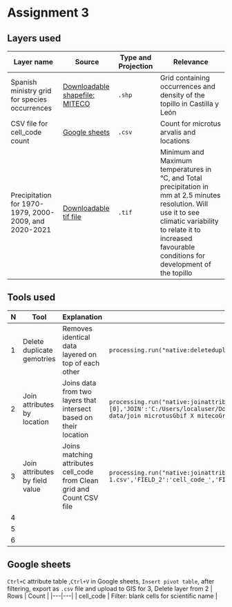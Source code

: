 # Assignment 3 
## Layers used 
| Layer name | Source | Type and Projection | Relevance | 
|---|---|---|---|
| Spanish ministry grid for species occurrences | [Downloadable shapefile: MITECO](https://www.miteco.gob.es/es/cartografia-y-sig/ide/descargas/biodiversidad/especies-art17-2013_2018.html) | `.shp` | Grid containing occurrences and density of the topillo in Castilla y León | 
| CSV file for cell_code count | [Google sheets](https://docs.google.com/spreadsheets/d/1la7yCrGHUMVWK_n7XQdQ2ZyWhc4d_XerHGkyip7sMl4/edit?gid=1555256628#gid=1555256628) | `.csv` | Count for microtus arvalis and locations | 
| Precipitation for 1970-1979, 2000-2009, and 2020-2021 | [Downloadable tif file](https://www.worldclim.org/data/monthlywth.html) | `.tif` | Minimum and Maximum temperatures in °C, and Total precipitation in mm at 2.5 minutes resolution. Will use it to see climatic variability to relate it to increased favourable conditions for development of the topillo | 


## Tools used 
| N | Tool | Explanation | Processing history | 
|---|---|---|---|
| 1 | Delete duplicate gemotries |  Removes identical data layered on top of each other | ```processing.run("native:deleteduplicategeometries", {'INPUT':'C:/Users/localuser/Documents/GIS data/MITECO grid occurrences/ESArt17_EspeciesDistrib.shp','OUTPUT':'ogr:dbname=\'C:/Users/localuser/Documents/GIS data/clean_grid_occurrences.gpkg\' table="Clean grid Occurrences" (geom)'}) ``` | 
| 2 | Join attributes by location | Joins data from two layers that intersect based on their location | ```processing.run("native:joinattributesbylocation", {'INPUT':'C:/Users/localuser/Documents/GIS data/clean_grid_occurrences.gpkg\|layername=Clean grid Occurrences','PREDICATE':[0],'JOIN':'C:/Users/localuser/Documents/GISdata/microtus_arvalis_whole.gpkg\|layername=points_from_table','JOIN_FIELDS'['fid','scientificName','locality','stateProvince','day','month','year'],'METHOD':0,'DISCARD_NONMATCHING':False,'PREFIX':'','OUTPUT':'ogr:dbname=\'C:/Users/localuser/Documents/GIS data/join microtusGbif X mitecoGrid.gpkg\' table="joined_GbifPointsXMitecoGrid" (geom)'}) ``` | 
| 3 | Join attributes by field value | Joins matching attributes cell_code from Clean grid and Count CSV file | ```processing.run("native:joinattributestable", {'INPUT':'C:/Users/localuser/Documents/GIS data/clean_grid_occurrences.gpkg\|layername=Clean grid Occurrences','FIELD':'cell_code_','INPUT_2':'C:/Users/localuser/Documents/GIS data/MITECO grid occurrences/A3_microtus_countGrid - Pivot Table 1.csv','FIELD_2':'cell_code_','FIELDS_TO_COPY':[],'METHOD':1,'DISCARD_NONMATCHING':False,'PREFIX':'','OUTPUT':'ogr:dbname=\'C:/Users/localuser/Documents/GIS data/grid_microtus_occurrences_counts.gpkg\' table="grid_ma_count" (geom)'}) ``` |
| 4 |  | 
| 5 |  | 
| 6 |  | 
## Google sheets 
`Ctrl+C` attribute table ,`Ctrl+V` in Google sheets, `Insert pivot table`, after filtering, export as `.csv` file and upload to GIS for 3, Delete layer from 2
| Rows | Count | 
|---|---|
| cell_code | Filter: blank cells for scientific name | 
